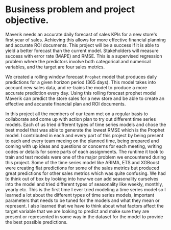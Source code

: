 # Business problem and project objective.

Maverik needs an accurate daily forecast of sales KPIs for a new store's first year of sales. Achieving this allows for more effective financial planning and accurate ROI documents. This project will be a success if it is able to yield a better forecast than the current model. Stakeholders will measure success with error rate (MAPE) and RMSE. This is a supervised regression problem where the predictors involve both categorical and numerical variables, and the target are four sales metrics. 

We created a rolling window forecast ```Prophet``` model that produces daily predictions for a given horizon period (365 days). This model takes into account new sales data, and re-trains the model to produce a more accurate prediction every day. Using this rolling forecast prophet model Maverik can predict the store sales for a new store and be able to create an effective and accurate financial plan and ROI documents.

In this project all the members of our team met on a regular basis to collaborate and come up with action plan to try out different time series models. Each of us tried different types of time series models and chose the best model that was able to generate the lowest RMSE which is the Prophet model. I contributed in each and every part of this project by being present to each and every team meeing on the planned time, being prepared and coming with up ideas and questions or concerns for each meeting, writing codes or details for some parts of each assignments. The runtime it took to train and test models were one of the major problem we encountered during this project. Some of the time series model like ARIMA, ETS and XGBoost were creating flat predictions for some of the sales metrics but produced great predictions for other sales metrics which was quite confusing. We had to think out of box by looking into how we can add seasonality ourselves into the model and tried different types of seasonality like weekly, monthly, yearly etc. This is the first time I ever tried modeling a time series model so I learned a lot about the different types of time series models, important parameters that needs to be tuned for the models and what they mean or represent. I also learned that we have to think about what factors affect the target variable that we are looking to predict and make sure they are present or represented in some way in the dataset for the model to provide the best possible predictions.

